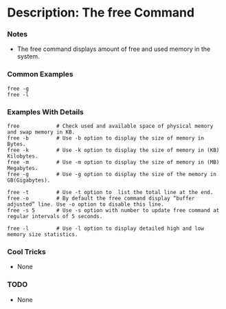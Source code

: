 # Description: The free Command

### Notes
* The free command displays amount of free and used memory in the system.

### Common Examples
```shell
free -g
free -l
```

### Examples With Details
```shell
free            # Check used and available space of physical memory and swap memory in KB.
free -b         # Use -b option to display the size of memory in Bytes.
free -k         # Use -k option to display the size of memory in (KB) Kilobytes.
free -m         # Use -m option to display the size of memory in (MB) Megabytes.
free -g         # Use -g option to display the size of the memory in GB(Gigabytes).

free -t         # Use -t option to  list the total line at the end.
free -o         # By default the free command display “buffer adjusted” line. Use -o option to disable this line.
free -s 5       # Use -s option with number to update free command at regular intervals of 5 seconds.

free -l         # Use -l option to display detailed high and low memory size statistics.
```

### Cool Tricks
* None

### TODO
* None
